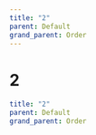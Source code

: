 ```yaml
---
title: "2"
parent: Default
grand_parent: Order
---
```


# 2

```yaml
title: "2"
parent: Default
grand_parent: Order
```

